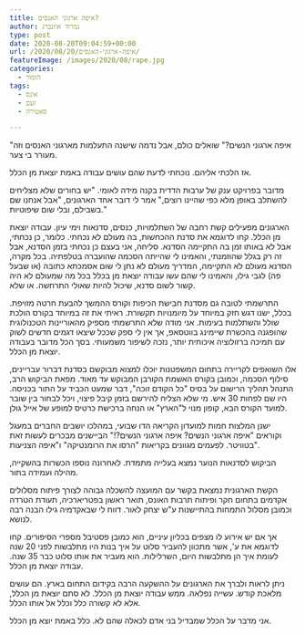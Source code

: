 ```yaml
---
title: איפה ארגוני האנסים?
author: נמרוד איזנברג
type: post
date: 2020-08-20T09:04:59+00:00
url: /2020/08/20/איפה-ארגוני-האנסים/
featureImage: /images/2020/08/rape.jpg
categories:
  - הומור
tags:
  - אונס
  - זעם
  - סאטירה

---
```

"איפה ארגוני הנשים?" שואלים כולם, אבל נדמה שישנה התעלמות מארגוני האנסים וזה מעורר בי צער.

אז הלכתי אליהם. נוכחתי לדעת שהם עושים עבודה באמת יוצאת מן הכלל.

מדובר בפרויקט ענק של ערבות הדדית בקנה מידה לאומי. "יש בחורים שלא מצליחים להשתלב באופן מלא כפי שהיינו רוצים," אמר לי דובר אחד הארגונים, "אבל אנחנו שם בשבילם, ובלי שום שיפוטיות."

הארגונים מפעילים קשת רחבה של השתלמויות, כנסים, סדנאות וימי עיון. עבודה יוצאת מן הכלל. קחו לדוגמא את סדנת ההכחשות, בה מעולם לא נכחתי. כלומר, כן נכחתי, אבל לא באותו זמן בה התקיימה הסדנא. סליחה, אני בעצם כן נכחתי בזמן הסדנא, אבל זה רק בגלל שהוזמנתי, והאמינו לי שהייתה הסכמה שהועברה בטלפתיה. בכל מקרה, הסדנא מעולם לא התקיימה, המדריך מעולם לא נתן לי שום אסמכתא כתובה (או שבעל פה) לגבי גילו, והאמינו לי שהם עשו עבודה יוצאת מן בכלל בכל מה שמעולם לא היה קשור לשום סדנא, שיכול להיות שאולי התרחשה. או שלא.

התרשמתי לטובה גם מסדנת חבישת הכיפות וקורס ההמשך להבעת חרטה מזויפת. בכלל, ישנו דגש חזק במיוחד על מיומנויות תקשורת. ראיתי את זה במיוחד בקורס הולכת שולל והשתלמות בעימות. אני מודה שלא התרשמתי מספיק מהאוריינות הטכנולוגית שהופגנה בהכשרת שיימינג בווטסאפ, אך אין לי ספק שככל שיצאו דגמים חדשים לשוק עם תמיכה ברזולוציה איכותית יותר, נזכה לשיפור משמעותי. בסך הכל מדובר בעבודה יוצאת מן הכלל.

אלו השואפים לקריירה בתחום המשפטנות יוכלו למצוא מבוקשם בסדנת דברור עבריינים, סילוף הסכמה, וכמובן בקורס האשמת הקורבן המבוקש עד מאוד. מפאת הביקוש הרב, התנהל תהליך הרישום על בסיס "כל הקודם זוכה", דבר שמעט הכביד על התור בכניסה. היו שם לפחות 30 איש. מי שלא הצליח להירשם בזמן קיבל פיצוי, ויכל לבחור בין שובר למועד הקורס הבא, קופון מנוי ל"הארץ" או הנחה ברכישת כרטיס למופע של אייל גולן.

ישנן המלצות חמות למועדון הקריאה הדו שבועי, במהלכו יושבים החברים במעגל וקוראים "איפה ארגוני הנשים? איפה ארגוני הנשים?!" הביישנים מבכרים לעשות זאת בטוויטר. לפעמים מגוונים בקריאות "הרסו את הרומנטיקה" ו"איפה הצניעות".

הביקוש לסדנאות הנוער נמצא בעלייה מתמדת. לאחרונה נוספו הכשרות בהשקייה, מהילה ועמידה בתור.

הקשת הארגונית נמצאת בקשר עם המועצה להשכלה גבוהה לצורך פיתוח מסלולים אקדמים בתחום חקר ופיתוח תרבות האונס, תואר ראשון בפטריארכיה, תעודת הטרדה וכמובן מסלול התמחות בהתיישנות ע"ש יצחק לאור. דווח לי שבאקדמיה גילו הבנה רבה לנושא.

אך אם יש אירוע לו מצפים בכליון עיניים, הוא כמובן פסטיבל מספרי הסיפורים. קחו לדוגמא את ע', אשר מתכוון להעביר סלוט על איך בנות היו מתלבשות לפני 20 שנה לעומת איך הן מתלבשות היום, השרלילות. הוא מעביר את אותו סלוט כבר 35 שנה. עבודה יוצאת מן הכלל.

ניתן לראות ולברך את הארגונים על ההשקעה הרבה בקידום התחום בארץ. הם עושים מלאכת קודש. עשייה נפלאה. ממש עבודה יוצאת מן הכלל. לא סתם יוצאת מן הכלל, אלא לא קשורה כלל וכלל אל אותו הכלל.

אני מדבר על הכלל שמבדיל בני אדם לכאלה שהם לא. כלל באמת יוצא מן הכלל.

